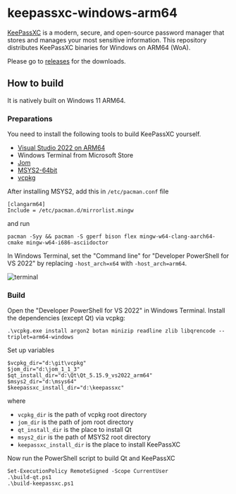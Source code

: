 # keepassxc-windows-arm64
[KeePassXC](https://keepassxc.org/) is a modern, secure, and open-source password manager that stores and manages your most sensitive information. This repository distributes KeePassXC binaries for Windows on ARM64 (WoA).

Please go to [releases](https://github.com/minnyres/keepassxc-windows-arm64/releases) for the downloads.

## How to build

It is natively built on Windows 11 ARM64.

### Preparations

You need to install the following tools to build KeePassXC yourself.
+ [Visual Studio 2022 on ARM64](https://devblogs.microsoft.com/visualstudio/arm64-visual-studio-is-officially-here/)
+ Windows Terminal from Microsoft Store
+ [Jom](https://wiki.qt.io/Jom)
+ [MSYS2-64bit](https://www.msys2.org/)
+ [vcpkg](https://vcpkg.io/en/index.html)

After installing MSYS2, add this in `/etc/pacman.conf` file
```
[clangarm64]
Include = /etc/pacman.d/mirrorlist.mingw
```
and run
```
pacman -Syy && pacman -S gperf bison flex mingw-w64-clang-aarch64-cmake mingw-w64-i686-asciidoctor 
```

In Windows Terminal, set the "Command line" for "Developer PowerShell for VS 2022" by replacing `-host_arch=x64` with `-host_arch=arm64`.

![terminal](https://user-images.githubusercontent.com/40790553/204278525-3034871a-4afb-49b3-84de-5b2398ba9434.png)

### Build 

Open the "Developer PowerShell for VS 2022" in Windows Terminal. Install the dependencies (except Qt) via vcpkg:
```
.\vcpkg.exe install argon2 botan minizip readline zlib libqrencode --triplet=arm64-windows
```
Set up variables
```
$vcpkg_dir="d:\git\vcpkg"
$jom_dir="d:\jom_1_1_3"
$qt_install_dir="d:\Qt\Qt_5.15.9_vs2022_arm64"
$msys2_dir="d:\msys64"
$keepassxc_install_dir="d:\keepassxc"
```
where 
+ `vcpkg_dir` is the path of vcpkg root directory
+ `jom_dir` is the path of jom root directory
+ `qt_install_dir` is the place to install Qt
+ `msys2_dir` is the path of MSYS2 root directory
+ `keepassxc_install_dir` is the place to install KeePassXC

Now run the PowerShell script to build Qt and KeePassXC
```
Set-ExecutionPolicy RemoteSigned -Scope CurrentUser
.\build-qt.ps1
.\build-keepassxc.ps1
```
